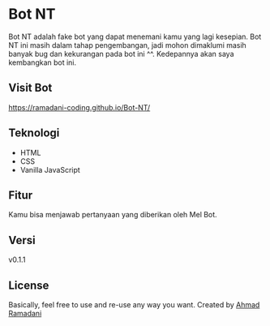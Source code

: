 # Bot NT

Bot NT adalah fake bot yang dapat menemani kamu yang lagi kesepian. Bot NT ini masih dalam tahap pengembangan, jadi mohon dimaklumi masih banyak bug dan kekurangan pada bot ini ^^. Kedepannya akan saya kembangkan bot ini.

## Visit Bot
https://ramadani-coding.github.io/Bot-NT/

## Teknologi
- HTML
- CSS
- Vanilla JavaScript

## Fitur

Kamu bisa menjawab pertanyaan yang diberikan oleh Mel Bot.

## Versi

v0.1.1

## License

Basically, feel free to use and re-use any way you want. Created by [Ahmad Ramadani](https://github.com/Ramadani-coding)
